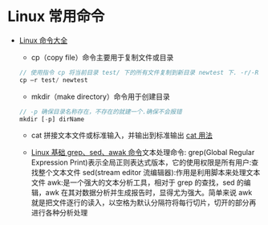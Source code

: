 <!--
 * @Author: TerryMin
 * @Date: 2023-06-05 17:44:39
 * @LastEditors: TerryMin
 * @LastEditTime: 2025-04-18 14:14:02
 * @Description: file not
-->

# Linux 常用命令

- [Linux 命令大全](https://www.runoob.com/linux/linux-command-manual.html)

  - cp（copy file）命令主要用于复制文件或目录

  ```js
  // 使用指令 cp 将当前目录 test/ 下的所有文件复制到新目录 newtest 下. -r/-R (递归：recursion)
  cp –r test/ newtest
  ```

  - mkdir（make directory）命令用于创建目录

  ```js
  // -p 确保目录名称存在，不存在的就建一个.确保不会报错
  mkdir [-p] dirName
  ```

  - cat 拼接文本文件或标准输入，并输出到标准输出 [cat 用法](https://blog.csdn.net/weixin_41830716/article/details/106725464)

  - [Linux 基础 grep、sed、awak 命令](https://zhuanlan.zhihu.com/p/110983126)文本处理命令:
    grep(Global Regular Expression Print)表示全局正则表达式版本，它的使用权限是所有用户:查找整个文本文件
    sed(stream editor 流编辑器):作用是利用脚本来处理文本文件
    awk:是一个强大的文本分析工具，相对于 grep 的查找，sed 的编辑，awk 在其对数据分析并生成报告时，显得尤为强大。简单来说 awk 就是把文件逐行的读入，以空格为默认分隔符将每行切片，切开的部分再进行各种分析处理
